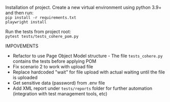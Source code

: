 Installation of project. Create a new virtual environment using python 3.9+ and then run:  
`pip install -r requirements.txt`  
`playwright install`

Run the tests from project root:  
`pytest tests/tests_cohere_pom.py`


IMPOVEMENTS
- Refactor to use Page Object Model structure - The file `tests_cohere.py` contains the tests before applying POM
- Fix scenario 2 to work with upload file
- Replace hardcoded "wait" for file upload with actual waiting until the file is uploaded
- Get sensitive data (password) from .env file
- Add XML report under `tests/reports` folder for further automation (integration with test management tools, etc)
